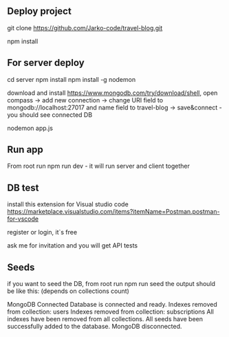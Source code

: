 ## Deploy project

git clone https://github.com/Jarko-code/travel-blog.git

npm install

## For server deploy

cd server
npm install
npm install -g nodemon

download and install https://www.mongodb.com/try/download/shell,
open compass -> add new connection -> change URI field to mongodb://localhost:27017 and name field to travel-blog -> save&connect - you should see connected DB

nodemon app.js

## Run app

From root run npm run dev - it will run server and client together

## DB test

install this extension for Visual studio code https://marketplace.visualstudio.com/items?itemName=Postman.postman-for-vscode

register or login, it`s free

ask me for invitation and you will get API tests

## Seeds

if you want to seed the DB, from root run npm run seed
the output should be like this: (depends on collections count)

MongoDB Connected
Database is connected and ready.
Indexes removed from collection: users
Indexes removed from collection: subscriptions
All indexes have been removed from all collections.
All seeds have been successfully added to the database.
MongoDB disconnected.
